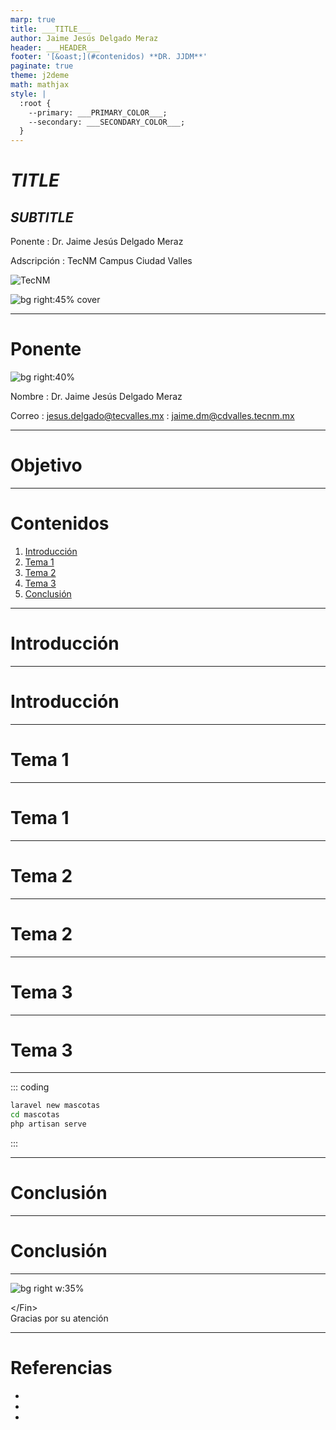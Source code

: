 ```yaml
---
marp: true
title: ___TITLE___
author: Jaime Jesús Delgado Meraz
header: ___HEADER___
footer: '[&oast;](#contenidos) **DR. JJDM**'
paginate: true
theme: j2deme
math: mathjax
style: |
  :root {
    --primary: ___PRIMARY_COLOR___;
    --secondary: ___SECONDARY_COLOR___;
  }
---
```

<!-- _header: '' -->
<!-- _class: centered -->
<!-- _transition: fade -->
<!-- _paginate: false -->

# <!-- fit --> ___TITLE___

## ___SUBTITLE___

Ponente
: Dr. Jaime Jesús Delgado Meraz

Adscripción
: TecNM Campus Ciudad Valles

<img class="logo" alt="TecNM" src="../src/assets/Logo-TECNM.svg" />

![bg right:45% cover](../src/assets/banner.png)

---

# Ponente

![bg right:40%](../src/assets/banner.png)

Nombre
: Dr. Jaime Jesús Delgado Meraz

Correo
: <jesus.delgado@tecvalles.mx>
: <jaime.dm@cdvalles.tecnm.mx>

---

# Objetivo

---
<!-- _class: toc -->
# Contenidos

1. [Introducción](#introducción)
2. [Tema 1](#tema-1)
3. [Tema 2](#tema-2)
4. [Tema 3](#tema-3)
5. [Conclusión](#conclusión)

---
<!-- _class: lead -->

# Introducción

---

# Introducción

---

<!-- _class: lead -->

# Tema 1

---

# Tema 1

---
<!-- _class: lead -->

# Tema 2

---

# Tema 2

---

<!-- _class: lead -->

# Tema 3

---

# Tema 3

---

<!-- _class: inverted -->

::: coding

```bash
laravel new mascotas
cd mascotas
php artisan serve
```

:::

---

<!-- _class: lead -->

# Conclusión

---

# Conclusión

---

<!-- _class: inverted centered -->
![bg right w:35%](../src/assets/avatar.png)

<div class="text-center text-middle font-bold font-coding text-8xl mt-10">
  &lt;/Fin&gt;
</div>

<div class="text-center text-middle text-4xl mt-10">
  Gracias por su atención
</div>

---

<!-- paginate: skip -->

# Referencias

-
-
-

